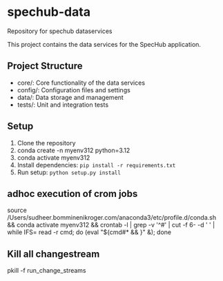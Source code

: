 # spechub-data
Repository for spechub dataservices

This project contains the data services for the SpecHub application.

## Project Structure
- core/: Core functionality of the data services
- config/: Configuration files and settings
- data/: Data storage and management
- tests/: Unit and integration tests

## Setup
1. Clone the repository
2. conda create -n myenv312 python=3.12
3. conda activate myenv312
2. Install dependencies: `pip install -r requirements.txt`
3. Run setup: `python setup.py install`

## adhoc execution of crom jobs
source /Users/sudheer.bomminenikroger.com/anaconda3/etc/profile.d/conda.sh && conda activate myenv312 && crontab -l | grep -v '^#' | cut -f 6- -d ' ' | while IFS= read -r cmd; do (eval "${cmd#* && }" &); done

## Kill all changestream 
pkill -f run_change_streams